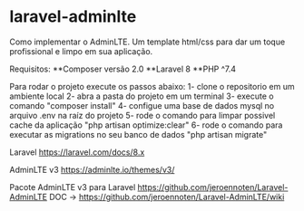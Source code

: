 # laravel-adminlte
Como implementar o AdminLTE. Um template html/css para dar um toque profissional e limpo em sua aplicação.

Requisitos:
**Composer versão 2.0
**Laravel 8
**PHP ^7.4

Para rodar o projeto execute os passos abaixo:
1- clone o repositorio em um ambiente local
2- abra a pasta do projeto em um terminal
3- execute o comando "composer install"
4- configue uma base de dados mysql no arquivo .env na raíz do projeto
5- rode o comando para limpar possivel cache da aplicação "php artisan optimize:clear"
6- rode o comando para executar as migrations no seu banco de dados "php artisan migrate"


Laravel https://laravel.com/docs/8.x

AdminLTE v3 
https://adminlte.io/themes/v3/

Pacote AdminLTE v3 para Laravel 
https://github.com/jeroennoten/Laravel-AdminLTE 
DOC -> https://github.com/jeroennoten/Laravel-AdminLTE/wiki


